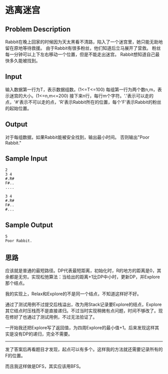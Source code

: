 # 逃离迷宫

## Problem Description

Rabbit在晚上回家的时候因为天太黑看不清路，陷入了一个迷宫里，她只能无助地留在原地等待救援。
由于Rabbit有很多粉丝，他们知道后立马展开了营救。
粉丝每一分钟可以上下左右移动一个位置，但是不能走出迷宫。
Rabbit想知道自己最快多久能被找到。

## Input

输入数据第一行为T，表示数据组数。(1<=T<=100)
每组第一行为两个数n,m，表示迷宫的大小。(1<=n,m<=200)
接下来n行，每行m个字符。'.'表示可以走的点，'#'表示不可以走的点，'R'表示Rabbit所在的位置，每个'F'表示Rabbit的粉丝的起始位置。

## Output

对于每组数据，如果Rabbit能被安全找到，输出最小时间。
否则输出"Poor Rabbit."

## Sample Input

```input
2
3 4
#.R#
F#..
....

3 4
#.R#
F#..
#...
```

## Sample Output

```output
5
Poor Rabbit.
```

## 思路

应该就是普通的最短路径。DP代表最短距离，初始化时，R的地方的距离是0，其余都是无穷。实现松弛算法：当给出的距离+1比DP中小时，更新DP，并Explore那个结点。

我的实现上，Relax和Explore的不是同一个结点，不知道这样好不好。

通过了测试用例不过提交后栈溢出，改为用Stack记录要Explore的结点，Explore其它结点时压栈而不是直接递归。不过当时实现稍微有点问题，时间不够改了。现在修好了也通过了测试用例，不过无法验证了。

一开始我还把Explore写了返回值，为四周Explore的最小值+1。后来发现这样其实是没有DP的递归，完全不需要。

---

发了答案后再看题目才发现，起点可以有多个。这样我的方法就还需要记录所有的F的位置。

而且我这样做是DFS，其实应该用BFS。
